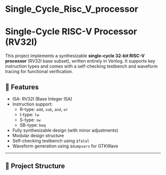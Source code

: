 # Single_Cycle_Risc_V_processor
# Single-Cycle RISC-V Processor (RV32I)

This project implements a synthesizable **single-cycle 32-bit RISC-V processor** (RV32I base subset), written entirely in Verilog. It supports key instruction types and comes with a self-checking testbench and waveform tracing for functional verification.

## 🔧 Features

- ISA: RV32I (Base Integer ISA)
- Instruction support:
  - R-type: `add`, `sub`, `and`, `or`
  - I-type: `lw`
  - S-type: `sw`
  - SB-type: `beq`
- Fully synthesizable design (with minor adjustments)
- Modular design structure
- Self-checking testbench using `$fatal`
- Waveform generation using `$dumpvars` for GTKWave

---

## 📁 Project Structure

